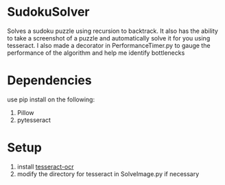 # SudokuSolver
Solves a sudoku puzzle using recursion to backtrack. It also has the ability to take a screenshot of a puzzle and automatically solve it for you using tesseract. I also made a decorator in PerformanceTimer.py to gauge the performance of the algorithm and help me identify bottlenecks
# Dependencies
use pip install on the following:
1. Pillow
2. pytesseract
# Setup
1. install [tesseract-ocr](https://tesseract-ocr.github.io/tessdoc/Downloads.html)
2. modify the directory for tesseract in SolveImage.py if necessary
